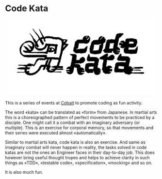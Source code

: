 # Code Kata

![Code Kata logo](/img/Code_Kata_Logo.jpeg)

This is a series of events at [Cobalt](https://cobalt.io/) to promote coding as fun activity.

The word «kata» can be translated as «form» from Japanese. In martial arts this is a choreographed pattern of perfect movements to be practiced by a disciple. One might call it a combat with an imaginary adversary (or multiple). This is an exercise for corporal memory, so that movements and their series were executed almost «automatically».

Similar to martial arts kata, code kata is also an exercise. And same as imaginary combat will never happen in reality, the tasks solved in code katas are not the ones an Engineer faces in their day-to-day job. This does however bring useful thought tropes and helps to achieve clarity in such things as «TDD», «testable code», «specification», «mocking» and so on.

It is also much fun.
